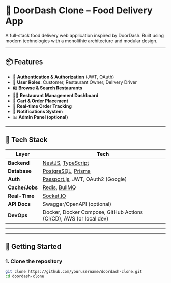 # 🚀 DoorDash Clone – Food Delivery App

A full-stack food delivery web application inspired by DoorDash. Built using modern technologies with a monolithic architecture and modular design.

---

## 📦 Features

- 🔐 **Authentication & Authorization** (JWT, OAuth)
- 🧾 **User Roles**: Customer, Restaurant Owner, Delivery Driver
- 🛍️ **Browse & Search Restaurants**
- 🧑‍🍳 **Restaurant Management Dashboard**
- 🛒 **Cart & Order Placement**
- 🛵 **Real-time Order Tracking**
- 🔔 **Notifications System**
- 📊 **Admin Panel (optional)**

---

## 🧱 Tech Stack

| Layer          | Tech                                                                         |
| -------------- | ---------------------------------------------------------------------------- |
| **Backend**    | [NestJS](https://nestjs.com/), [TypeScript](https://www.typescriptlang.org/) |
| **Database**   | [PostgreSQL](https://www.postgresql.org/), [Prisma](https://www.prisma.io/)  |
| **Auth**       | [Passport.js](http://www.passportjs.org/), JWT, OAuth2 (Google)              |
| **Cache/Jobs** | [Redis](https://redis.io/), [BullMQ](https://docs.bullmq.io/)                |
| **Real-Time**  | [Socket.IO](https://socket.io/)                                              |
| **API Docs**   | Swagger/OpenAPI (optional)                                                   |
| **DevOps**     | Docker, Docker Compose, GitHub Actions (CI/CD), AWS (or local dev)           |

---

---

## 🚀 Getting Started

### 1. Clone the repository

```bash
git clone https://github.com/yourusername/doordash-clone.git
cd doordash-clone
```
